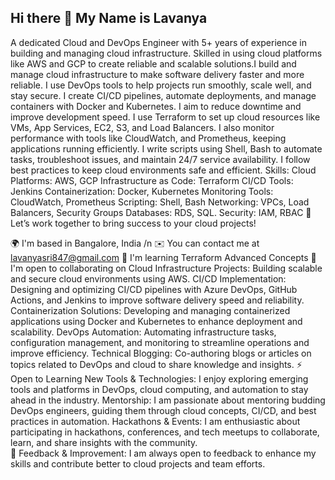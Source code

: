 ## Hi there 👋 My Name is Lavanya

A dedicated Cloud and DevOps Engineer with 5+ years of experience in building and managing cloud infrastructure. Skilled in using cloud platforms like AWS and GCP to create reliable and scalable solutions.I build and manage cloud infrastructure to make software delivery faster and more reliable. I use DevOps tools to help projects run smoothly, scale well, and stay secure. I create CI/CD pipelines, automate deployments, and manage containers with Docker and Kubernetes. I aim to reduce downtime and improve development speed. I use Terraform to set up cloud resources like VMs, App Services, EC2, S3, and Load Balancers. I also monitor performance with tools like CloudWatch, and Prometheus, keeping applications running efficiently. I write scripts using Shell, Bash to automate tasks, troubleshoot issues, and maintain 24/7 service availability. I follow best practices to keep cloud environments safe and efficient. 
Skills: 
Cloud Platforms: AWS, GCP
Infrastructure as Code: Terraform
CI/CD Tools: Jenkins 
Containerization: Docker, Kubernetes 
Monitoring Tools: CloudWatch, Prometheus 
Scripting: Shell, Bash
Networking: VPCs, Load Balancers, Security Groups 
Databases: RDS, SQL. 
Security: IAM, RBAC 🌟 Let’s work together to bring success to your cloud projects!

🌍  I'm based in Bangalore, India /n
✉️  You can contact me at lavanyasri847@gmail.com
🧠  I'm learning Terraform Advanced Concepts
🤝  I'm open to collaborating on Cloud Infrastructure Projects: Building scalable and secure cloud environments using AWS. CI/CD Implementation: Designing and optimizing CI/CD pipelines with Azure DevOps, GitHub Actions, and Jenkins to improve software delivery speed and reliability. Containerization Solutions: Developing and managing containerized applications using Docker and Kubernetes to enhance deployment and scalability. DevOps Automation: Automating infrastructure tasks, configuration management, and monitoring to streamline operations and improve efficiency. Technical Blogging: Co-authoring blogs or articles on topics related to DevOps and cloud  to share knowledge and insights.
⚡  Open to Learning New Tools & Technologies: I enjoy exploring emerging tools and platforms in DevOps, cloud computing, and automation to stay ahead in the industry. Mentorship: I am passionate about mentoring budding DevOps engineers, guiding them through cloud concepts, CI/CD, and best practices in automation. 
Hackathons & Events: I am enthusiastic about participating in hackathons, conferences, and tech meetups to collaborate, learn, and share insights with the community.  
👯 Feedback & Improvement: I am always open to feedback to enhance my skills and contribute better to cloud projects and team efforts.
